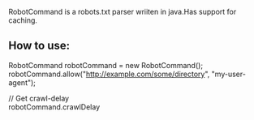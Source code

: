 RobotCommand is a robots.txt parser wriiten in java.Has support for caching.

How to use:
------------

RobotCommand robotCommand = new RobotCommand();
<br />robotCommand.allow("http://example.com/some/directory", "my-user-agent");

// Get crawl-delay<br />
robotCommand.crawlDelay
